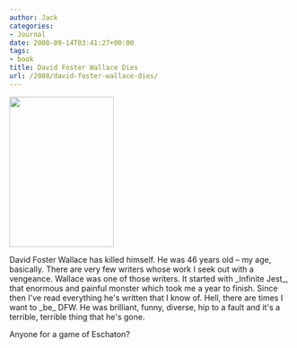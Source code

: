 ```yaml
---
author: Jack
categories:
- Journal
date: 2008-09-14T03:41:27+00:00
tags:
- book
title: David Foster Wallace Dies
url: /2008/david-foster-wallace-dies/
---
```


[<img src="/files//david_foster_wallace.jpg" alt="" title="david_foster_wallace" width="186" height="268" class="alignleft size-full wp-image-2676" />][1]

<span class="drop_cap">D</span>avid Foster Wallace has killed himself. He was 46 years old &#8211; my age, basically. There are very few writers whose work I seek out with a vengeance. Wallace was one of those writers. It started with \_Infinite Jest\_, that enormous and painful monster which took me a year to finish. Since then I've read everything he's written that I know of. Hell, there are times I want to \_be\_ DFW. He was brilliant, funny, diverse, hip to a fault and it's a terrible, terrible thing that he's gone.

Anyone for a game of Eschaton?

 [1]: /files//david_foster_wallace.jpg